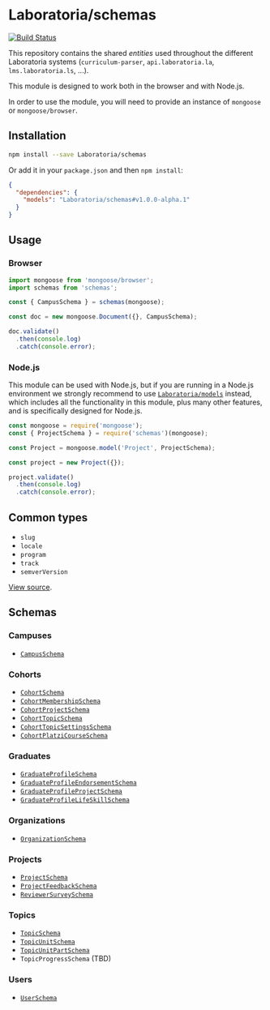 # Laboratoria/schemas


[![Build Status](https://travis-ci.com/Laboratoria/schemas.svg?branch=master)](https://travis-ci.com/Laboratoria/schemas)

This repository contains the shared _entities_ used throughout the different
Laboratoria systems (`curriculum-parser`, `api.laboratoria.la`,
`lms.laboratoria.ls`, ...).

This module is designed to work both in the browser and with Node.js.

In order to use the module, you will need to provide an instance of `mongoose`
or `mongoose/browser`.

## Installation

```sh
npm install --save Laboratoria/schemas
```

Or add it in your `package.json` and then `npm install`:

```json
{
  "dependencies": {
    "models": "Laboratoria/schemas#v1.0.0-alpha.1"
  }
}
```

## Usage

### Browser

```js
import mongoose from 'mongoose/browser';
import schemas from 'schemas';

const { CampusSchema } = schemas(mongoose);

const doc = new mongoose.Document({}, CampusSchema);

doc.validate()
  .then(console.log)
  .catch(console.error);
```

### Node.js

This module can be used with Node.js, but if you are running in a Node.js
environment we strongly recommend to use [`Laboratoria/models`](https://github.com/Laboratoria/models)
instead, which includes all the functionality in this module, plus many other
features, and is specifically designed for Node.js.

```js
const mongoose = require('mongoose');
const { ProjectSchema } = require('schemas')(mongoose);

const Project = mongoose.model('Project', ProjectSchema);

const project = new Project({});

project.validate()
  .then(console.log)
  .catch(console.error);
```

## Common types

* `slug`
* `locale`
* `program`
* `track`
* `semverVersion`

[View source](./schemas/common.js).

## Schemas

### Campuses

* [`CampusSchema`](./src/CampusSchema.js)

### Cohorts

* [`CohortSchema`](./src/CohortSchema.js)
* [`CohortMembershipSchema`](./src/CohortMembershipSchema.js)
* [`CohortProjectSchema`](./src/CohortProjectSchema.js)
* [`CohortTopicSchema`](./src/CohortTopicSchema.js)
* [`CohortTopicSettingsSchema`](./src/CohortTopicSettingsSchema.js)
* [`CohortPlatziCourseSchema`](./src/CohortPlatziCourseSchema.js)

### Graduates

* [`GraduateProfileSchema`](./src/GraduateProfileSchema.js)
* [`GraduateProfileEndorsementSchema`](./src/GraduateProfileEndorsementSchema.js)
* [`GraduateProfileProjectSchema`](./src/GraduateProfileProjectSchema.js)
* [`GraduateProfileLifeSkillSchema`](./src/GraduateProfileLifeSkillSchema.js)

### Organizations

* [`OrganizationSchema`](./src/OrganizationSchema.js)

### Projects

* [`ProjectSchema`](./src/ProjectSchema.js)
* [`ProjectFeedbackSchema`](./src/ProjectFeedbackSchema.js)
* [`ReviewerSurveySchema`](./src/ReviewerSurveySchema.js)

### Topics

* [`TopicSchema`](./src/TopicSchema.js)
* [`TopicUnitSchema`](./src/TopicUnitSchema.js)
* [`TopicUnitPartSchema`](./src/TopicUnitPartSchema.js)
* `TopicProgressSchema` (TBD)

### Users

* [`UserSchema`](./src/UserSchema.js)
